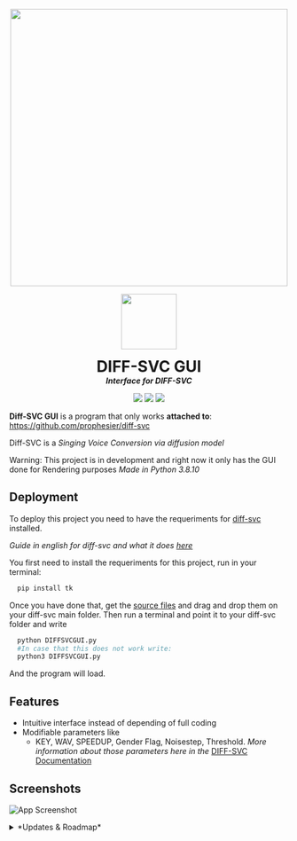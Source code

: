 <p align="center">
  <img width="500" src="https://cdn.discordapp.com/attachments/1055995879292666009/1055996316607598683/Diff-SVC_Logo.png">
  </p>
<p align="center">
  <img width="100" src="https://cdn.discordapp.com/attachments/1055995879292666009/1055996316351742054/Diff-SVC_small.png">
  <h1 align="center" style="margin: 0 auto 0 auto;">DIFF-SVC GUI</h1>
  <h5 align="center" style="margin: 0 auto 0 auto;">Interface for DIFF-SVC</h5>
  </p>
 <p align="center">
  <img src="https://badgen.net/github/license/Kangarroar/diff-svc-GUI">
  <img src="https://badgen.net/github/release/Kangarroar/diff-svc-GUI">
  <a href="https://t.me/Haxonell">
  <img src="https://badgen.net/badge/icon/telegram?icon=telegram&label">
</a>
 </p>
  
  

**Diff-SVC GUI** is a program that only works **attached to**: https://github.com/prophesier/diff-svc

Diff-SVC is a _Singing Voice Conversion via diffusion model_

Warning: This project is in development and right now it only has the GUI done for Rendering purposes
_Made in Python 3.8.10_



## Deployment

To deploy this project you need to have the requeriments for [diff-svc](https://github.com/prophesier/diff-svc) installed.

_Guide in english for diff-svc and what it does [here](https://docs.google.com/document/d/1nA3PfQ-BooUpjCYErU-BHYvg2_NazAYJ0mvvmcjG40o/edit#heading=h.6q7sdk7zbgfj)_

You first need to install the requeriments for this project, run in your terminal:
```bash
  pip install tk
```
Once you have done that, get the [source files](https://github.com/Kangarroar/diff-svc-GUI/tree/main/Diff-SVC%20Code) and drag and drop them on your diff-svc main folder.
Then run a terminal and point it to your diff-svc folder and write
```bash
  python DIFFSVCGUI.py
  #In case that this does not work write:
  python3 DIFFSVCGUI.py
```
And the program will load.



## Features

- Intuitive interface instead of depending of full coding
- Modifiable parameters like
    - KEY, WAV, SPEEDUP, Gender Flag, Noisestep, Threshold.
_More information about those parameters here in the_ [DIFF-SVC Documentation](https://docs.google.com/document/d/1nA3PfQ-BooUpjCYErU-BHYvg2_NazAYJ0mvvmcjG40o/edit#heading=h.6q7sdk7zbgfj)


## Screenshots

![App Screenshot](https://i.ibb.co/0JQj9qj/DIFF-SVC.png)

<details>
  <summary>*Updates & Roadmap*</summary>

  ## Roadmap
Rightnow the GUI is fully done in Python and I was planning on making it like that until it works 100%, but now I am working on a better looking GUI here's a sneakpeak for now ;)

![App Screenshot](https://i.ibb.co/swzzZkb/placeholdertesting.png)

Having in mind to:
- Finish the Training Tab
- Add some cute sounds to the GUI to make it more alive
- Make it multithreading
</details>

